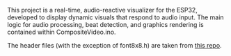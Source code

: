 This project is a real-time, audio-reactive visualizer for the ESP32, developed to display dynamic visuals that respond to audio input.
The main logic for audio processing, beat detection, and graphics rendering is contained within CompositeVideo.ino.

The header files (with the exception of font8x8.h) are taken from [this repo](https://github.com/bitluni/ESP32CompositeVideo).
